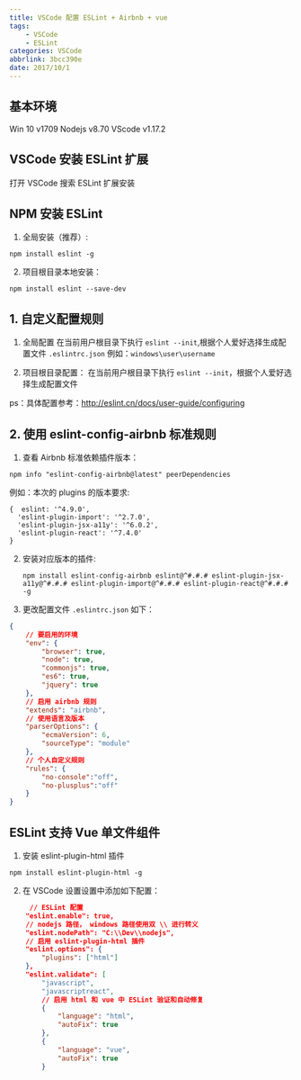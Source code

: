 ```yaml
---
title: VSCode 配置 ESLint + Airbnb + vue
tags:
    - VSCode
    - ESLint
categories: VSCode
abbrlink: 3bcc390e
date: 2017/10/1
---
```


## 基本环境

Win 10 v1709
Nodejs v8.70
VScode v1.17.2

## VSCode 安装 ESLint 扩展

打开 VSCode 搜索 ESLint 扩展安装

## NPM 安装 ESLint

1. 全局安装（推荐）:

  `npm install eslint -g`

2. 项目根目录本地安装：

  `npm install eslint --save-dev`

## 1. 自定义配置规则

1. 全局配置
在当前用户根目录下执行 `eslint --init`,根据个人爱好选择生成配置文件 `.eslintrc.json`
例如：`windows\user\username`

2. 项目根目录配置：
在当前用户根目录下执行 `eslint --init`，根据个人爱好选择生成配置文件

ps：具体配置参考：http://eslint.cn/docs/user-guide/configuring

## 2. 使用 eslint-config-airbnb 标准规则

1. 查看 Airbnb 标准依赖插件版本：

  `npm info "eslint-config-airbnb@latest" peerDependencies`

例如：本次的 plugins 的版本要求:

```
{  eslint: '^4.9.0',
  'eslint-plugin-import': '^2.7.0',
  'eslint-plugin-jsx-a11y': '^6.0.2',
  'eslint-plugin-react': '^7.4.0'
}
```
2. 安装对应版本的插件:

   `npm install eslint-config-airbnb eslint@^#.#.# eslint-plugin-jsx-a11y@^#.#.# eslint-plugin-import@^#.#.# eslint-plugin-react@^#.#.# -g`

3. 更改配置文件 `.eslintrc.json` 如下：

```json
{
    // 要启用的环境
    "env": {
        "browser": true,
        "node": true,
        "commonjs": true,
        "es6": true,
        "jquery": true
    },
    // 启用 airbnb 规则
    "extends": "airbnb",
    // 使用语言及版本
    "parserOptions": {
        "ecmaVersion": 6,
        "sourceType": "module"
    },
    // 个人自定义规则
    "rules": {
        "no-console":"off",
        "no-plusplus":"off"
    }
}
```

## ESLint 支持 Vue 单文件组件

1. 安装 eslint-plugin-html 插件

`npm install eslint-plugin-html -g`

2. 在 VSCode 设置设置中添加如下配置：
```json
     // ESLint 配置
    "eslint.enable": true,
    // nodejs 路径， windows 路径使用双 \\ 进行转义
    "eslint.nodePath": "C:\\Dev\\nodejs",
    // 启用 eslint-plugin-html 插件
    "eslint.options": {
        "plugins": ["html"]
    },
    "eslint.validate": [
        "javascript",
        "javascriptreact",
        // 启用 html 和 vue 中 ESLint 验证和自动修复
        {
            "language": "html",
            "autoFix": true
        },
        {
            "language": "vue",
            "autoFix": true
        }
  ```